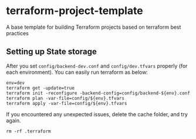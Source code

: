# terraform-project-template

A base template for building Terraform projects based on terraform best practices

## Setting up State storage

After you set `config/backend-dev.conf` and `config/dev.tfvars` properly (for each environment). You can easily run terraform as below:

```
env=dev
terraform get -update=true
terraform init -reconfigure -backend-config=config/backend-${env}.conf
terraform plan -var-file=config/${env}.tfvars
terraform apply -var-file=config/${env}.tfvars
```

If you encountered any unexpected issues, delete the cache folder, and try again.

`rm -rf .terraform`
